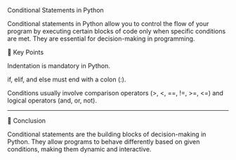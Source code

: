 Conditional Statements in Python

Conditional statements in Python allow you to control the flow of your program by executing certain blocks of code only when specific conditions are met. They are essential for decision-making in programming.


📌 Key Points

Indentation is mandatory in Python.

if, elif, and else must end with a colon (:).

Conditions usually involve comparison operators (>, <, ==, !=, >=, <=) and logical operators (and, or, not).



---

📝 Conclusion

Conditional statements are the building blocks of decision-making in Python. They allow programs to behave differently based on given conditions, making them dynamic and interactive.
